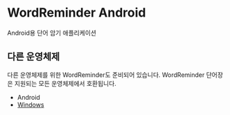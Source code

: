 # WordReminder Android
Android용 단어 암기 애플리케이션

## 다른 운영체제
다른 운영체제를 위한 WordReminder도 준비되어 있습니다. WordReminder 단어장은 지원되는 모든 운영체제에서 호환됩니다.

- Android
- [Windows](https://github.com/kmc7468/WordReminder)